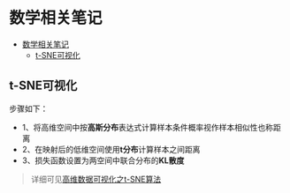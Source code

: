# 数学相关笔记

- [数学相关笔记](#数学相关笔记)
  - [t-SNE可视化](#t-sne可视化)

## t-SNE可视化
步骤如下：
- 1、将高维空间中按**高斯分布**表达式计算样本条件概率视作样本相似性也称距离
- 2、在映射后的低维空间使用**t分布**计算样本之间距离
- 3、损失函数设置为两空间中联合分布的**KL散度**
> 详细可见[高维数据可视化之t-SNE算法](https://zhuanlan.zhihu.com/p/57937096)